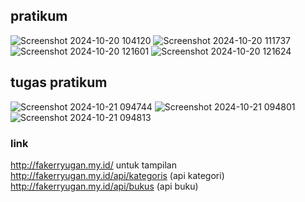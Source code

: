 ## pratikum
![Screenshot 2024-10-20 104120](https://github.com/user-attachments/assets/019d8501-f5d4-4814-baba-168beb878dd5)
![Screenshot 2024-10-20 111737](https://github.com/user-attachments/assets/5f04a116-3a0e-48ee-a028-562aa7c7c2d1)
![Screenshot 2024-10-20 121601](https://github.com/user-attachments/assets/e69b40e6-9f77-4083-ab05-c6e7fa1c3162)
![Screenshot 2024-10-20 121624](https://github.com/user-attachments/assets/8156c8b4-7869-490e-9f01-b611c17b25e1)

## tugas pratikum
![Screenshot 2024-10-21 094744](https://github.com/user-attachments/assets/990a90ba-4db1-4cfa-a256-5c3a1956f4b1)
![Screenshot 2024-10-21 094801](https://github.com/user-attachments/assets/158a80ec-3db4-412e-bb53-0394275b5257)
![Screenshot 2024-10-21 094813](https://github.com/user-attachments/assets/d666ade1-5587-4f1f-9118-6e4ee857e0d5)
### link
http://fakerryugan.my.id/ untuk tampilan
http://fakerryugan.my.id/api/kategoris (api kategori)
http://fakerryugan.my.id/api/bukus (api buku)
